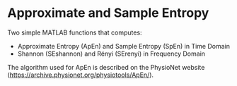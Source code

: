 # Approximate and Sample Entropy

Two simple MATLAB functions that computes:
- Approximate Entropy (ApEn) and Sample Entropy (SpEn) in Time Domain
- Shannon (SEshannon) and Rényi (SErenyi) in Frequency Domain

The algorithm used for ApEn is described on the PhysioNet website (https://archive.physionet.org/physiotools/ApEn/).
